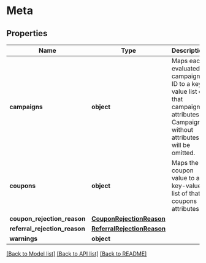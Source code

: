# Meta

## Properties
Name | Type | Description | Notes
------------ | ------------- | ------------- | -------------
**campaigns** | **object** | Maps each evaluated campaign ID to a key-value list of that campaigns attributes. Campaigns without attributes will be omitted. | [optional] 
**coupons** | **object** | Maps the coupon value to a key-value list of that coupons attributes. | [optional] 
**coupon_rejection_reason** | [**CouponRejectionReason**](CouponRejectionReason.md) |  | [optional] 
**referral_rejection_reason** | [**ReferralRejectionReason**](ReferralRejectionReason.md) |  | [optional] 
**warnings** | **object** |  | [optional] 

[[Back to Model list]](../README.md#documentation-for-models) [[Back to API list]](../README.md#documentation-for-api-endpoints) [[Back to README]](../README.md)


